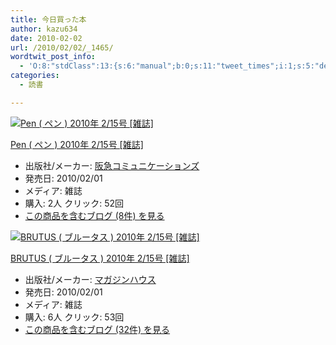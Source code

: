 ```yaml
---
title: 今日買った本
author: kazu634
date: 2010-02-02
url: /2010/02/02/_1465/
wordtwit_post_info:
  - 'O:8:"stdClass":13:{s:6:"manual";b:0;s:11:"tweet_times";i:1;s:5:"delay";i:0;s:7:"enabled";i:1;s:10:"separation";s:2:"60";s:7:"version";s:3:"3.7";s:14:"tweet_template";b:0;s:6:"status";i:2;s:6:"result";a:0:{}s:13:"tweet_counter";i:2;s:13:"tweet_log_ids";a:1:{i:0;i:5095;}s:9:"hash_tags";a:0:{}s:8:"accounts";a:1:{i:0;s:7:"kazu634";}}'
categories:
  - 読書

---
```

<div class="section">
<div class="hatena-asin-detail">
<a href="http://www.amazon.co.jp/dp/B0034JRKF2/?tag=hatena_st1-22&ascsubtag=d-7ibv" onclick="__gaTracker('send', 'event', 'outbound-article', 'http://www.amazon.co.jp/dp/B0034JRKF2/?tag=hatena_st1-22&ascsubtag=d-7ibv', '');"><img src="https://images-na.ssl-images-amazon.com/images/I/51mFAFwZIUL._SL160_.jpg" class="hatena-asin-detail-image" alt="Pen ( ペン ) 2010年 2/15号 [雑誌]" title="Pen ( ペン ) 2010年 2/15号 [雑誌]" /></a></p> 
    
<div class="hatena-asin-detail-info">
<p class="hatena-asin-detail-title">
<a href="http://www.amazon.co.jp/dp/B0034JRKF2/?tag=hatena_st1-22&ascsubtag=d-7ibv" onclick="__gaTracker('send', 'event', 'outbound-article', 'http://www.amazon.co.jp/dp/B0034JRKF2/?tag=hatena_st1-22&ascsubtag=d-7ibv', 'Pen ( ペン ) 2010年 2/15号 [雑誌]');">Pen ( ペン ) 2010年 2/15号 [雑誌]</a>
</p>
      
<ul>
<li>
<span class="hatena-asin-detail-label">出版社/メーカー:</span> <a href="http://d.hatena.ne.jp/keyword/%BA%E5%B5%DE%A5%B3%A5%DF%A5%E5%A5%CB%A5%B1%A1%BC%A5%B7%A5%E7%A5%F3%A5%BA" onclick="__gaTracker('send', 'event', 'outbound-article', 'http://d.hatena.ne.jp/keyword/%BA%E5%B5%DE%A5%B3%A5%DF%A5%E5%A5%CB%A5%B1%A1%BC%A5%B7%A5%E7%A5%F3%A5%BA', '阪急コミュニケーションズ');" class="keyword">阪急コミュニケーションズ</a>
</li>
<li>
<span class="hatena-asin-detail-label">発売日:</span> 2010/02/01
</li>
<li>
<span class="hatena-asin-detail-label">メディア:</span> 雑誌
</li>
<li>
<span class="hatena-asin-detail-label">購入</span>: 2人 <span class="hatena-asin-detail-label">クリック</span>: 52回
</li>
<li>
<a href="http://d.hatena.ne.jp/asin/B0034JRKF2" onclick="__gaTracker('send', 'event', 'outbound-article', 'http://d.hatena.ne.jp/asin/B0034JRKF2', 'この商品を含むブログ (8件) を見る');" target="_blank">この商品を含むブログ (8件) を見る</a>
</li>
</ul>
</div>
    
<div class="hatena-asin-detail-foot">
</div>
</div>
  
<div class="hatena-asin-detail">
<a href="http://www.amazon.co.jp/dp/B0034C7TBO/?tag=hatena_st1-22&ascsubtag=d-7ibv" onclick="__gaTracker('send', 'event', 'outbound-article', 'http://www.amazon.co.jp/dp/B0034C7TBO/?tag=hatena_st1-22&ascsubtag=d-7ibv', '');"><img src="https://images-na.ssl-images-amazon.com/images/I/51FidQHaccL._SL160_.jpg" class="hatena-asin-detail-image" alt="BRUTUS ( ブルータス ) 2010年 2/15号 [雑誌]" title="BRUTUS ( ブルータス ) 2010年 2/15号 [雑誌]" /></a></p> 
    
<div class="hatena-asin-detail-info">
<p class="hatena-asin-detail-title">
<a href="http://www.amazon.co.jp/dp/B0034C7TBO/?tag=hatena_st1-22&ascsubtag=d-7ibv" onclick="__gaTracker('send', 'event', 'outbound-article', 'http://www.amazon.co.jp/dp/B0034C7TBO/?tag=hatena_st1-22&ascsubtag=d-7ibv', 'BRUTUS ( ブルータス ) 2010年 2/15号 [雑誌]');">BRUTUS ( ブルータス ) 2010年 2/15号 [雑誌]</a>
</p>
      
<ul>
<li>
<span class="hatena-asin-detail-label">出版社/メーカー:</span> <a href="http://d.hatena.ne.jp/keyword/%A5%DE%A5%AC%A5%B8%A5%F3%A5%CF%A5%A6%A5%B9" onclick="__gaTracker('send', 'event', 'outbound-article', 'http://d.hatena.ne.jp/keyword/%A5%DE%A5%AC%A5%B8%A5%F3%A5%CF%A5%A6%A5%B9', 'マガジンハウス');" class="keyword">マガジンハウス</a>
</li>
<li>
<span class="hatena-asin-detail-label">発売日:</span> 2010/02/01
</li>
<li>
<span class="hatena-asin-detail-label">メディア:</span> 雑誌
</li>
<li>
<span class="hatena-asin-detail-label">購入</span>: 6人 <span class="hatena-asin-detail-label">クリック</span>: 53回
</li>
<li>
<a href="http://d.hatena.ne.jp/asin/B0034C7TBO" onclick="__gaTracker('send', 'event', 'outbound-article', 'http://d.hatena.ne.jp/asin/B0034C7TBO', 'この商品を含むブログ (32件) を見る');" target="_blank">この商品を含むブログ (32件) を見る</a>
</li>
</ul>
</div>
    
<div class="hatena-asin-detail-foot">
</div>
</div>
</div>
